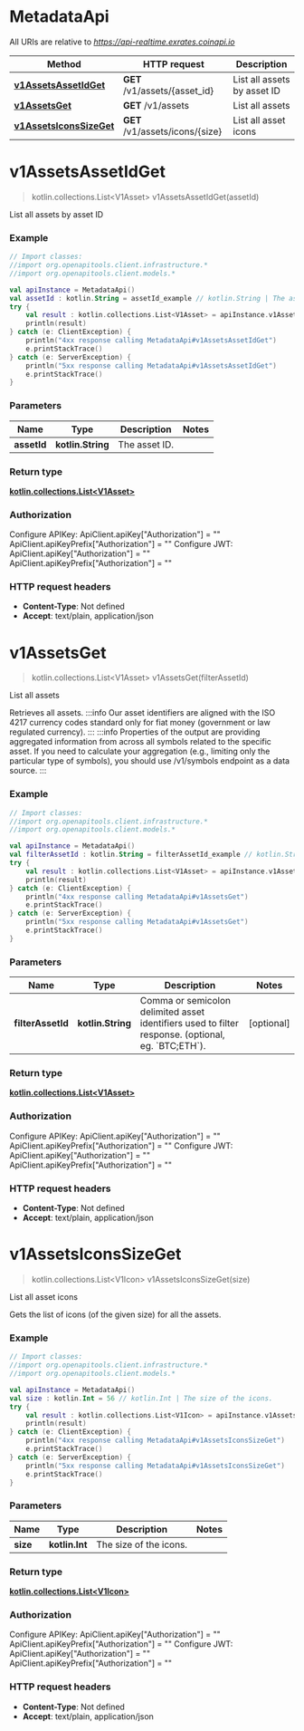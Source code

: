 # MetadataApi

All URIs are relative to *https://api-realtime.exrates.coinapi.io*

| Method | HTTP request | Description |
| ------------- | ------------- | ------------- |
| [**v1AssetsAssetIdGet**](MetadataApi.md#v1AssetsAssetIdGet) | **GET** /v1/assets/{asset_id} | List all assets by asset ID |
| [**v1AssetsGet**](MetadataApi.md#v1AssetsGet) | **GET** /v1/assets | List all assets |
| [**v1AssetsIconsSizeGet**](MetadataApi.md#v1AssetsIconsSizeGet) | **GET** /v1/assets/icons/{size} | List all asset icons |


<a id="v1AssetsAssetIdGet"></a>
# **v1AssetsAssetIdGet**
> kotlin.collections.List&lt;V1Asset&gt; v1AssetsAssetIdGet(assetId)

List all assets by asset ID

### Example
```kotlin
// Import classes:
//import org.openapitools.client.infrastructure.*
//import org.openapitools.client.models.*

val apiInstance = MetadataApi()
val assetId : kotlin.String = assetId_example // kotlin.String | The asset ID.
try {
    val result : kotlin.collections.List<V1Asset> = apiInstance.v1AssetsAssetIdGet(assetId)
    println(result)
} catch (e: ClientException) {
    println("4xx response calling MetadataApi#v1AssetsAssetIdGet")
    e.printStackTrace()
} catch (e: ServerException) {
    println("5xx response calling MetadataApi#v1AssetsAssetIdGet")
    e.printStackTrace()
}
```

### Parameters
| Name | Type | Description  | Notes |
| ------------- | ------------- | ------------- | ------------- |
| **assetId** | **kotlin.String**| The asset ID. | |

### Return type

[**kotlin.collections.List&lt;V1Asset&gt;**](V1Asset.md)

### Authorization


Configure APIKey:
    ApiClient.apiKey["Authorization"] = ""
    ApiClient.apiKeyPrefix["Authorization"] = ""
Configure JWT:
    ApiClient.apiKey["Authorization"] = ""
    ApiClient.apiKeyPrefix["Authorization"] = ""

### HTTP request headers

 - **Content-Type**: Not defined
 - **Accept**: text/plain, application/json

<a id="v1AssetsGet"></a>
# **v1AssetsGet**
> kotlin.collections.List&lt;V1Asset&gt; v1AssetsGet(filterAssetId)

List all assets

Retrieves all assets.              :::info Our asset identifiers are aligned with the ISO 4217 currency codes standard only for fiat money (government or law regulated currency). :::              :::info Properties of the output are providing aggregated information from across all symbols related to the specific asset. If you need to calculate your aggregation (e.g., limiting only the particular type of symbols), you should use /v1/symbols endpoint as a data source. :::

### Example
```kotlin
// Import classes:
//import org.openapitools.client.infrastructure.*
//import org.openapitools.client.models.*

val apiInstance = MetadataApi()
val filterAssetId : kotlin.String = filterAssetId_example // kotlin.String | Comma or semicolon delimited asset identifiers used to filter response. (optional, eg. `BTC;ETH`).
try {
    val result : kotlin.collections.List<V1Asset> = apiInstance.v1AssetsGet(filterAssetId)
    println(result)
} catch (e: ClientException) {
    println("4xx response calling MetadataApi#v1AssetsGet")
    e.printStackTrace()
} catch (e: ServerException) {
    println("5xx response calling MetadataApi#v1AssetsGet")
    e.printStackTrace()
}
```

### Parameters
| Name | Type | Description  | Notes |
| ------------- | ------------- | ------------- | ------------- |
| **filterAssetId** | **kotlin.String**| Comma or semicolon delimited asset identifiers used to filter response. (optional, eg. &#x60;BTC;ETH&#x60;). | [optional] |

### Return type

[**kotlin.collections.List&lt;V1Asset&gt;**](V1Asset.md)

### Authorization


Configure APIKey:
    ApiClient.apiKey["Authorization"] = ""
    ApiClient.apiKeyPrefix["Authorization"] = ""
Configure JWT:
    ApiClient.apiKey["Authorization"] = ""
    ApiClient.apiKeyPrefix["Authorization"] = ""

### HTTP request headers

 - **Content-Type**: Not defined
 - **Accept**: text/plain, application/json

<a id="v1AssetsIconsSizeGet"></a>
# **v1AssetsIconsSizeGet**
> kotlin.collections.List&lt;V1Icon&gt; v1AssetsIconsSizeGet(size)

List all asset icons

Gets the list of icons (of the given size) for all the assets.

### Example
```kotlin
// Import classes:
//import org.openapitools.client.infrastructure.*
//import org.openapitools.client.models.*

val apiInstance = MetadataApi()
val size : kotlin.Int = 56 // kotlin.Int | The size of the icons.
try {
    val result : kotlin.collections.List<V1Icon> = apiInstance.v1AssetsIconsSizeGet(size)
    println(result)
} catch (e: ClientException) {
    println("4xx response calling MetadataApi#v1AssetsIconsSizeGet")
    e.printStackTrace()
} catch (e: ServerException) {
    println("5xx response calling MetadataApi#v1AssetsIconsSizeGet")
    e.printStackTrace()
}
```

### Parameters
| Name | Type | Description  | Notes |
| ------------- | ------------- | ------------- | ------------- |
| **size** | **kotlin.Int**| The size of the icons. | |

### Return type

[**kotlin.collections.List&lt;V1Icon&gt;**](V1Icon.md)

### Authorization


Configure APIKey:
    ApiClient.apiKey["Authorization"] = ""
    ApiClient.apiKeyPrefix["Authorization"] = ""
Configure JWT:
    ApiClient.apiKey["Authorization"] = ""
    ApiClient.apiKeyPrefix["Authorization"] = ""

### HTTP request headers

 - **Content-Type**: Not defined
 - **Accept**: text/plain, application/json

